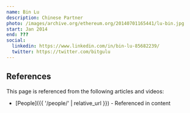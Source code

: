 ```yaml
---
name: Bin Lu
description: Chinese Partner
photo: /images/archive.org/ethereum.org/20140701165441/lu-bin.jpg
start: Jan 2014
end: ???
social:
  linkedin: https://www.linkedin.com/in/bin-lu-85682239/
  twitter: https://twitter.com/bitgulu
---
```


## References

This page is referenced from the following articles and videos:

- [People]({{ '/people/' | relative_url }}) - Referenced in content